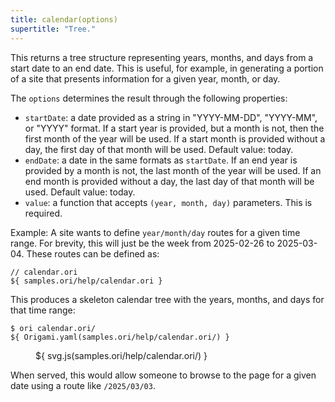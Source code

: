 ```yaml
---
title: calendar(options)
supertitle: "Tree."
---
```


This returns a tree structure representing years, months, and days from a start date to an end date. This is useful, for example, in generating a portion of a site that presents information for a given year, month, or day.

The `options` determines the result through the following properties:

- `startDate`: a date provided as a string in "YYYY-MM-DD", "YYYY-MM", or "YYYY" format. If a start year is provided, but a month is not, then the first month of the year will be used. If a start month is provided without a day, the first day of that month will be used. Default value: today.
- `endDate`: a date in the same formats as `startDate`. If an end year is provided by a month is not, the last month of the year will be used. If an end month is provided without a day, the last day of that month will be used. Default value: today.
- `value`: a function that accepts `(year, month, day)` parameters. This is required.

Example: A site wants to define `year/month/day` routes for a given time range. For brevity, this will just be the week from 2025-02-26 to 2025-03-04. These routes can be defined as:

```ori
// calendar.ori
${ samples.ori/help/calendar.ori }
```

This produces a skeleton calendar tree with the years, months, and days for that time range:

```console
$ ori calendar.ori/
${ Origami.yaml(samples.ori/help/calendar.ori/) }
```

<figure>
${ svg.js(samples.ori/help/calendar.ori/) }
</figure>

When served, this would allow someone to browse to the page for a given date using a route like `/2025/03/03`.

